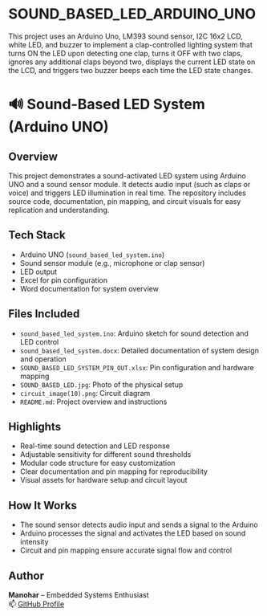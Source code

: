 # SOUND_BASED_LED_ARDUINO_UNO
This project uses an Arduino Uno, LM393 sound sensor, I2C 16x2 LCD, white LED, and buzzer to implement a clap-controlled lighting system that turns ON the LED upon detecting one clap, turns it OFF with two claps, ignores any additional claps beyond two, displays the current LED state on the LCD, and triggers two buzzer beeps each time the LED state changes.
# 🔊 Sound-Based LED System (Arduino UNO)

## Overview
This project demonstrates a sound-activated LED system using Arduino UNO and a sound sensor module. It detects audio input (such as claps or voice) and triggers LED illumination in real time. The repository includes source code, documentation, pin mapping, and circuit visuals for easy replication and understanding.

## Tech Stack
- Arduino UNO (`sound_based_led_system.ino`)
- Sound sensor module (e.g., microphone or clap sensor)
- LED output
- Excel for pin configuration
- Word documentation for system overview

## Files Included
- `sound_based_led_system.ino`: Arduino sketch for sound detection and LED control
- `sound_based_led_system.docx`: Detailed documentation of system design and operation
- `SOUND_BASED_LED_SYSTEM_PIN_OUT.xlsx`: Pin configuration and hardware mapping
- `SOUND_BASED_LED.jpg`: Photo of the physical setup
- `circuit_image(10).png`: Circuit diagram
- `README.md`: Project overview and instructions

## Highlights
- Real-time sound detection and LED response
- Adjustable sensitivity for different sound thresholds
- Modular code structure for easy customization
- Clear documentation and pin mapping for reproducibility
- Visual assets for hardware setup and circuit layout

## How It Works
- The sound sensor detects audio input and sends a signal to the Arduino
- Arduino processes the signal and activates the LED based on sound intensity
- Circuit and pin mapping ensure accurate signal flow and control

## Author
**Manohar** – Embedded Systems Enthusiast  
📫 [GitHub Profile](https://github.com/manohar146)
